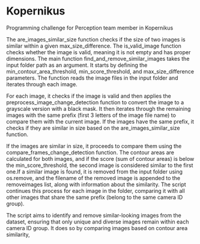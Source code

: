 # Kopernikus
Programming challenge for Perception team member in Kopernikus

The are_images_similar_size function checks if the size of two images is similar within a given max_size_difference. The is_valid_image function checks whether the image is valid, meaning it is not empty and has proper dimensions. The main function find_and_remove_similar_images takes the input folder path as an argument. It starts by defining the min_contour_area_threshold, min_score_threshold, and max_size_difference parameters. The function reads the image files in the input folder and iterates through each image.

For each image, it checks if the image is valid and then applies the preprocess_image_change_detection function to convert the image to a grayscale version with a black mask. It then iterates through the remaining images with the same prefix (first 3 letters of the image file name) to compare them with the current image. If the images have the same prefix, it checks if they are similar in size based on the are_images_similar_size function.

If the images are similar in size, it proceeds to compare them using the compare_frames_change_detection function. The contour areas are calculated for both images, and if the score (sum of contour areas) is below the min_score_threshold, the second image is considered similar to the first one.If a similar image is found, it is removed from the input folder using os.remove, and the filename of the removed image is appended to the removeimages list, along with information about the similarity. The script continues this process for each image in the folder, comparing it with all other images that share the same prefix (belong to the same camera ID group).

The script aims to identify and remove similar-looking images from the dataset, ensuring that only unique and diverse images remain within each camera ID group. It does so by comparing images based on contour area similarity, 
